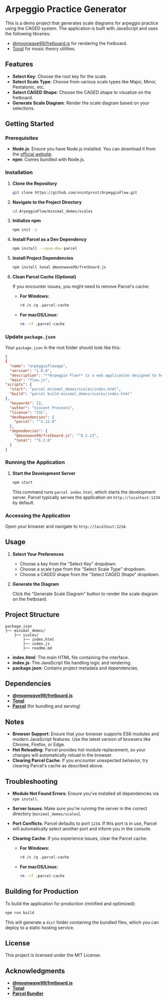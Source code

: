 # Arpeggio Practice Generator

This is a demo project that generates scale diagrams for arpeggio practice using the CAGED system. The application is built with JavaScript and uses the following libraries:

- [@moonwave99/fretboard.js](https://github.com/moonwave99/fretboard.js) for rendering the fretboard.
- [Tonal](https://github.com/tonaljs/tonal) for music theory utilities.

## Features

- **Select Key**: Choose the root key for the scale.
- **Select Scale Type**: Choose from various scale types like Major, Minor, Pentatonic, etc.
- **Select CAGED Shape**: Choose the CAGED shape to visualize on the fretboard.
- **Generate Scale Diagram**: Render the scale diagram based on your selections.

## Getting Started

### Prerequisites

- **Node.js**: Ensure you have Node.js installed. You can download it from the [official website](https://nodejs.org/).
- **npm**: Comes bundled with Node.js.

### Installation

1. **Clone the Repository**

   ```bash
   git clone https://github.com/vncntprvst/ArpeggioFlow.git
   ```

2. **Navigate to the Project Directory**

   ```bash
   cd ArpeggioFlow/minimal_demos/scales
   ```

3. **Initialize npm**

   ```bash
   npm init -y
   ```

4. **Install Parcel as a Dev Dependency**

   ```bash
   npm install --save-dev parcel
   ```

5. **Install Project Dependencies**

   ```bash
   npm install tonal @moonwave99/fretboard.js
   ```

6. **Clean Parcel Cache (Optional)**

   If you encounter issues, you might need to remove Parcel's cache:

   - **For Windows:**

     ```bash
     rd /s /q .parcel-cache
     ```

   - **For macOS/Linux:**

     ```bash
     rm -rf .parcel-cache
     ```

### Update `package.json`

Your `package.json` in the root folder should look like this:

```json
{
{
  "name": "arpeggioflowapp",
  "version": "1.0.0",
  "description": "**Arpeggio Flow** is a web application designed to help musicians practice arpeggios based on different keys, chord progressions, and chord shapes. It leverages [VexFlow](https://www.vexflow.com/) for rendering musical notation and [Tonal.js](https://github.com/tonaljs/tonal) for music theory calculations.",
  "main": "flow.js",
"scripts": {
  "start": "parcel minimal_demos/scales/index.html",
  "build": "parcel build minimal_demos/scales/index.html"
},
  "keywords": [],
  "author": "Vincent Prevosto",
  "license": "ISC",
  "devDependencies": {
    "parcel": "^2.12.0"
  },
  "dependencies": {
    "@moonwave99/fretboard.js": "^0.2.13",
    "tonal": "^6.2.0"
  }
}
```

### Running the Application

1. **Start the Development Server**

   ```bash
   npm start
   ```

   This command runs `parcel index.html`, which starts the development server. Parcel typically serves the application on `http://localhost:1234` by default.

### Accessing the Application

Open your browser and navigate to `http://localhost:1234`.

## Usage

1. **Select Your Preferences**

   - Choose a key from the "Select Key" dropdown.
   - Choose a scale type from the "Select Scale Type" dropdown.
   - Choose a CAGED shape from the "Select CAGED Shape" dropdown.

2. **Generate the Diagram**

   Click the "Generate Scale Diagram" button to render the scale diagram on the fretboard.

## Project Structure

```
package.json
├── minimal_demos/
    ├── scales/
        ├── index.html
        ├── index.js
        ├── readme.md
```

- **index.html**: The main HTML file containing the interface.
- **index.js**: The JavaScript file handling logic and rendering.
- **package.json**: Contains project metadata and dependencies.

## Dependencies

- **[@moonwave99/fretboard.js](https://github.com/moonwave99/fretboard.js)**
- **[Tonal](https://github.com/tonaljs/tonal)**
- **[Parcel](https://parceljs.org/)** (for bundling and serving)

## Notes

- **Browser Support**: Ensure that your browser supports ES6 modules and modern JavaScript features. Use the latest version of browsers like Chrome, Firefox, or Edge.
- **Hot Reloading**: Parcel provides hot module replacement, so your changes will automatically reload in the browser.
- **Clearing Parcel Cache**: If you encounter unexpected behavior, try clearing Parcel's cache as described above.

## Troubleshooting

- **Module Not Found Errors**: Ensure you've installed all dependencies via `npm install`.
- **Server Issues**: Make sure you're running the server in the correct directory (`minimal_demos/scales`).
- **Port Conflicts**: Parcel defaults to port `1234`. If this port is in use, Parcel will automatically select another port and inform you in the console.
- **Clearing Cache**: If you experience issues, clear the Parcel cache:

  - **For Windows:**

    ```bash
    rd /s /q .parcel-cache
    ```

  - **For macOS/Linux:**

    ```bash
    rm -rf .parcel-cache
    ```

## Building for Production

To build the application for production (minified and optimized):

```bash
npm run build
```

This will generate a `dist` folder containing the bundled files, which you can deploy to a static hosting service.

## License

This project is licensed under the MIT License.

## Acknowledgments

- **[@moonwave99/fretboard.js](https://github.com/moonwave99/fretboard.js)**
- **[Tonal](https://github.com/tonaljs/tonal)**
- **[Parcel Bundler](https://parceljs.org/)**